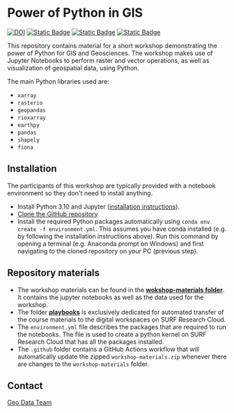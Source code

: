 # Power of Python in GIS

[![DOI](https://zenodo.org/badge/DOI/10.5281/zenodo.11203958.svg)](https://doi.org/10.5281/zenodo.11203958) 
[![Static Badge](https://img.shields.io/badge/Python-black?style=flat-square&logo=python&logoColor=blue&labelColor=gray&color=yellow)](https://www.python.org/)
[![Static Badge](https://img.shields.io/badge/jupyter-blue?style=flat-square&logo=jupyter&logoColor=white&labelColor=gray&color=orange)](https://jupyter.org/)
[![Static Badge](https://img.shields.io/badge/MIT%20License%20-blue?style=flat-square)](https://github.com/UtrechtUniversity/src-jupyter-workshop-template/blob/main/LICENSE)



This repository contains material for a short workshop demonstrating the power of Python for GIS and Geosciences. The workshop makes use of Jupyter Notebooks to perform raster and vector operations, as well as visualization of geospatial data, using Python. 

The main Python libraries used are:

- `xarray`
- `rasterio`
- `geopandas`
- `rioxarray`
- `earthpy`
- `pandas`
- `shapely`
- `fiona`

## Installation

The participants of this workshop are typically provided with a notebook environment so they don't need to install anything.

- Install Python 3.10 and Jupyter ([installation instructions](https://utrechtuniversity.github.io/workshop-introduction-to-python/installation-and-setup.html)). 
- [Clone the GitHub repository](https://docs.github.com/en/repositories/creating-and-managing-repositories/cloning-a-repository)
- Install the required Python packages automatically using `conda env create -f environment.yml`. This assumes you have conda installed (e.g. by following the installation instructions above). Run this command by opening a terminal (e.g. Anaconda prompt on Windows) and first navigating to the cloned repository on your PC (previous step).

## Repository materials

- The workshop materials can be found in the  <a href="https://github.com/UtrechtUniversity/gis-python-power/tree/main/workshop-materials">**wokshop-materials folder**</a>. It contains the jupyter notebooks as well as the data used for the workshop.
- The folder <a href="https://github.com/UtrechtUniversity/gis-python-power/tree/main/playbooks">**playbooks**</a> is exclusively dedicated for automated transfer of the course materials to the digital workspaces on SURF Research Cloud.
- The `environment.yml` file describes the packages that are required to run the notebooks. The file is used to create a python kernel on SURF Research Cloud that has all the packages installed.
- The `.github` folder contains a GitHub Actions workflow that will automatically update the zipped `workshop-materials.zip` whenever there are changes to the `workshop-materials` folder.

## Contact

[Geo Data Team](https://geo-data-support.sites.uu.nl/)
